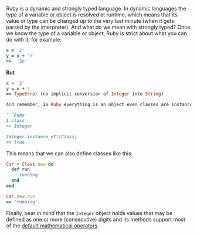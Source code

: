 Ruby is a dynamic and strongly typed language. In dynamic languages the type of a variable or object is resolved at runtime, which means that its value or type can be changed up to the very last minute (when it gets parsed by the interpreter).
And what do we mean with strongly typed? Once we know the type of a variable or object, Ruby is strict about what you can do with it, for example:

```ruby
x = '2'
y = x + 'n'
=>  '2n'
```

**But**

```ruby
x = '2'
y = x + 2
=> TypeError (no implicit conversion of Integer into String)

And remember, in Ruby everything is an object even classes are instances of the class `Class`, for example:

```Ruby
1.class
=> Integer

Integer.instance_of?(Class)
=> true
```

This means that we can also define classes like this:

```ruby
Car = Class.new do
  def run
    'running'
  end
end

Car.new.run
=> 'running'
```

Finally, bear in mind that the `Integer` object holds values that may be defined as one or more (consecutive) digits and its methods support most of the [default mathematical operators][integers-docs].

[integers-docs]: https://ruby-doc.org/core-2.7.0/Integer.html
